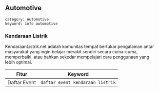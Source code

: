 ## Automotive
```
category: Automotive
keyword: info automotive
```

### Kendaraan Listrik

KendaraanListrik.net adalah komunitas tempat bertukar pengalaman antar masyarakat yang ingin belajar merakit sendiri secara cuma-cuma, memperbaiki, atau bahkan sekedar mempelajari cara penggunaan yang lebih optimal.

| Fitur | Keyword |
|---|---|
| Daftar Event | `daftar event kendaraan listrik` |

